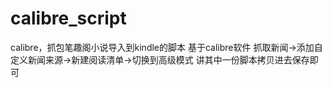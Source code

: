 # calibre_script
calibre，抓包笔趣阁小说导入到kindle的脚本
基于calibre软件
抓取新闻->添加自定义新闻来源->新建阅读清单->切换到高级模式
讲其中一份脚本拷贝进去保存即可

